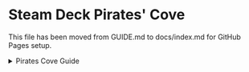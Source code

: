 # Steam Deck Pirates' Cove

This file has been moved from GUIDE.md to docs/index.md for GitHub Pages setup.

<details>
<summary>Pirates Cove Guide</summary>

---

%TOC%

---

# Steam Deck

## Game/Desktop Mode

- To switch to Desktop Mode, press the `Steam` button, go to `Power`, and select `Switch to Desktop`.
- To return to Game Mode, use the `Return to Game Mode` icon on the Desktop.

## Wine/Proton

- The Steam Deck uses a compatibility layer called Proton (a fork of Wine) to run Windows games.
- Different games may require different Proton versions. You can change the Proton version for a specific game in its `Properties` > `Compatibility` settings in Steam.

---

# Required Apps

## ProtonUp-Qt

- **Installation**: Install `ProtonUp-Qt` from the `Discover` store in Desktop Mode.
- **Usage**:
    - Launch `ProtonUp-Qt`.
    - Click `Add version` to see a list of compatibility tools.
    - Install the latest `GE-Proton`.
    - Restart Steam to see the new `GE-Proton` version in the compatibility list.

## Flatseal

- **Installation**: Install `Flatseal` from the `Discover` store.
- **Usage**:
    - `Flatseal` manages Flatpak permissions.
    - To grant an application access to an SD card or an external drive:
        1. Open `Flatseal`.
        2. Select the application (e.g., Lutris).
        3. Under `Filesystem`, go to `Other files`.
        4. Click the folder icon and add the path to your drive (e.g., `/run/media/mmcblk0p1/` for SD card).

---

# Game Installation

## Steam

- **Method**:
    1. Go to the game's `Properties` > `Compatibility`.
    2. Check `Force the use of a specific Steam Play compatibility tool`.
    3. Select a `Proton` version.
- **Note**: If a game doesn't work, try a different Proton version, especially `GE-Proton`.

## Lutris

- **Installation**:
    1. Install `Lutris` from the `Discover` store.
    2. Open `Flatseal`, select `Lutris`, and grant it access to your game library location under `Filesystem`.
- **Adding Games**:
    - Click the `+` icon in Lutris and select `Add a locally installed game`.
    - **Game Info Tab**:
        - `Name`: Enter the game's name.
        - `Runner`: Choose `Wine`.
    - **Game Options Tab**:
        - `Executable`: Path to the game's `.exe` file.
        - `Wine prefix`: A separate folder for the game's Wine environment (e.g., `~/Games/Lutris/game-name/`).
    - **Runner Options Tab**:
        - Select a `Wine version` (e.g., `GE-Proton`).
- **Adding to Steam**:
    - In Lutris, right-click the game and select `Create Steam shortcut`.
    - Restart Steam. The game will appear in your library.
    - In Steam, go to the game's `Properties` > `Shortcut` and add `STEAM_COMPAT_DATA_PATH="/path/to/wine/prefix/" %command%` to the `Launch Options`.

---

# File Transfers

## SSH

- **Setup**:
    1. In Desktop Mode, open `Konsole`.
    2. Set a password with `passwd`.
    3. Start the SSH server with `sudo systemctl start sshd`.
- **Usage**:
    - Use an SFTP client like `WinSCP` (Windows) or `FileZilla` (cross-platform).
    - Connect to your Steam Deck's IP address (found in `System Settings` > `Network`).

## Warpinator

- **Installation**:
    - Install `Warpinator` from the `Discover` store on your Steam Deck.
    - Install `Warpinator` on your PC (available for Linux and Windows).
- **Usage**:
    - Ensure both devices are on the same network.
    - Open `Warpinator` on both devices. They should automatically detect each other.
    - Select the files you want to transfer.

---

# Dependency Management

## ProtonTricks

- **Installation**: Install `ProtonTricks` from the `Discover` store.
- **Usage**:
    - Launch `ProtonTricks`.
    - Select a game to manage its Wine prefix.
    - You can:
        - `Install a Windows DLL or component`.
        - `Run winecfg` to change Wine settings.
        - `Run explorer` to browse the game's C: drive.

---

# Emulation

## EmuDeck

- **Installation**:
    1. Download the `EmuDeck` installer from their website.
    2. Run the installer in Desktop Mode.
    3. Follow the on-screen instructions to configure emulators and paths.
- **Adding ROMs**:
    - Place your ROMs in the `Emulation/roms` folder on your SD card or internal storage.
- **Steam ROM Manager**:
    - EmuDeck uses `Steam ROM Manager` to add emulated games to your Steam library.
    - Run it, and it will automatically generate artwork and shortcuts.

## RetroDeck

- **Installation**: Install `RetroDeck` from the `Discover` store.
- **Configuration**:
    - On first launch, it will create a folder structure for BIOS files and ROMs.
    - Place BIOS files in `~/.var/app/net.retrodeck.retrodeck/data/retrodeck/bios`.
    - Place ROMs in `~/.var/app/net.retrodeck.retrodeck/data/retrodeck/roms`.
- **Adding to Steam**:
    - `RetroDeck` can be added to Steam as a non-Steam game for easy access from Game Mode.

---

# Troubleshooting

- **Game Not Launching**:
    - Try a different Proton version.
    - Check if all dependencies are installed using `ProtonTricks`.
- **Performance Issues**:
    - Lower in-game settings.
    - Use the Steam Deck's built-in performance overlay to monitor FPS and system usage.
- **Controls Not Working**:
    - Use Steam's controller configuration to map controls.
    - For non-Steam games, ensure Steam Input is enabled.

---
</details>
